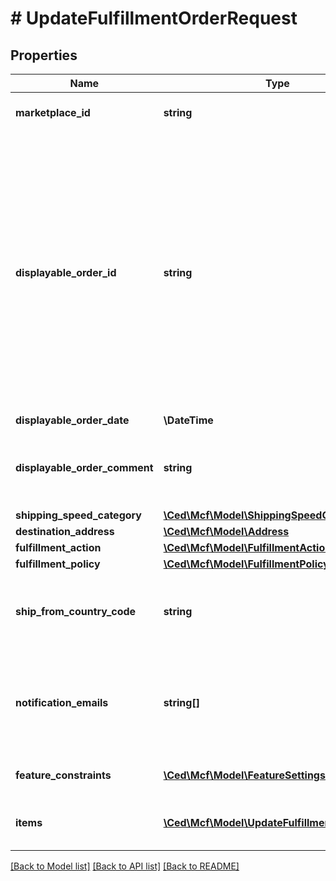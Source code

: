 # # UpdateFulfillmentOrderRequest

## Properties

Name | Type | Description | Notes
------------ | ------------- | ------------- | -------------
**marketplace_id** | **string** | The marketplace the fulfillment order is placed against. | [optional]
**displayable_order_id** | **string** | A fulfillment order identifier that the seller creates. This value displays as the order identifier in recipient-facing materials such as the outbound shipment packing slip. The value of DisplayableOrderId should match the order identifier that the seller provides to the recipient. The seller can use the SellerFulfillmentOrderId for this value or they can specify an alternate value if they want the recipient to reference an alternate order identifier. | [optional]
**displayable_order_date** | **\DateTime** |  | [optional]
**displayable_order_comment** | **string** | Order-specific text that appears in recipient-facing materials such as the outbound shipment packing slip. | [optional]
**shipping_speed_category** | [**\Ced\Mcf\Model\ShippingSpeedCategory**](ShippingSpeedCategory.md) |  | [optional]
**destination_address** | [**\Ced\Mcf\Model\Address**](Address.md) |  | [optional]
**fulfillment_action** | [**\Ced\Mcf\Model\FulfillmentAction**](FulfillmentAction.md) |  | [optional]
**fulfillment_policy** | [**\Ced\Mcf\Model\FulfillmentPolicy**](FulfillmentPolicy.md) |  | [optional]
**ship_from_country_code** | **string** | The two-character country code for the country from which the fulfillment order ships. Must be in ISO 3166-1 alpha-2 format. | [optional]
**notification_emails** | **string[]** | A list of email addresses that the seller provides that are used by Amazon to send ship-complete notifications to recipients on behalf of the seller. | [optional]
**feature_constraints** | [**\Ced\Mcf\Model\FeatureSettings[]**](FeatureSettings.md) | A list of features and their fulfillment policies to apply to the order. | [optional]
**items** | [**\Ced\Mcf\Model\UpdateFulfillmentOrderItem[]**](UpdateFulfillmentOrderItem.md) | An array of fulfillment order item information for updating a fulfillment order. | [optional]

[[Back to Model list]](../../README.md#models) [[Back to API list]](../../README.md#endpoints) [[Back to README]](../../README.md)

